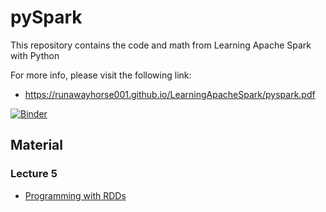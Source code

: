 # pySpark
This repository contains the code and math from Learning Apache Spark with Python

For more info, please visit the following link:
* https://runawayhorse001.github.io/LearningApacheSpark/pyspark.pdf

[![Binder](https://mybinder.org/badge_logo.svg)](https://mybinder.org/v2/gh/Khushal17ad/pySpark/HEAD)

## Material

### Lecture 5
* [Programming with RDDs](lecture_5/lesson_5_programming_with_rdds.ipynb)
